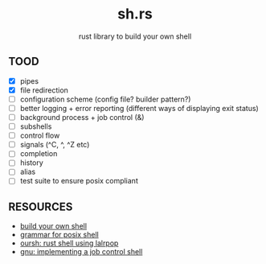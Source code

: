 
<div align="center">

# sh.rs

rust library to build your own shell

</div>

## TOOD

- [x] pipes
- [x] file redirection
- [ ] configuration scheme (config file? builder pattern?)
- [ ] better logging + error reporting (different ways of displaying exit status)
- [ ] background process + job control (&)
- [ ] subshells
- [ ] control flow
- [ ] signals (^C, ^\, ^Z etc)
- [ ] completion
- [ ] history
- [ ] alias
- [ ] test suite to ensure posix compliant

## RESOURCES

- [build your own shell](https://github.com/tokenrove/build-your-own-shell)
- [grammar for posix shell](https://pubs.opengroup.org/onlinepubs/9699919799/utilities/V3_chap02.html#tag_18_10)
- [oursh: rust shell using lalrpop](https://github.com/nixpulvis/oursh)
- [gnu: implementing a job control shell](https://www.gnu.org/software/libc/manual/html_node/Implementing-a-Shell.html)

